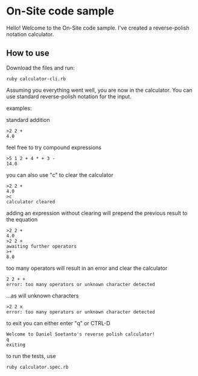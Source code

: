 # On-Site code sample 
Hello! Welcome to the On-Site code sample.  I've created a reverse-polish notation calculator.

## How to use

Download the files and run:

```
ruby calculator-cli.rb
```

Assuming you everything went well, you are now in the calculator. You can use standard reverse-polish notation for the input.

examples:

standard addition
```
>2 2 +
4.0
```

feel free to try compound expressions
```
>5 1 2 + 4 * + 3 -
14.0
```

you can also use "c" to clear the calculator
```
>2 2 +
4.0
>c
calculator cleared
```

adding an expression without clearing will prepend the previous result to the equation
```
>2 2 +
4.0
>2 2 +
awaiting further operators
>+
8.0
```

too many operators will result in an error and clear the calculator
```
2 2 + +
error: too many operators or unknown character detected
```

...as will unknown characters
```
>2 2 x
error: too many operators or unknown character detected
```

to exit you can either enter "q" or CTRL-D
```
Welcome to Daniel Soetanto's reverse polish calculator!
q
exiting
```

to run the tests, use
```
ruby calculator.spec.rb
```